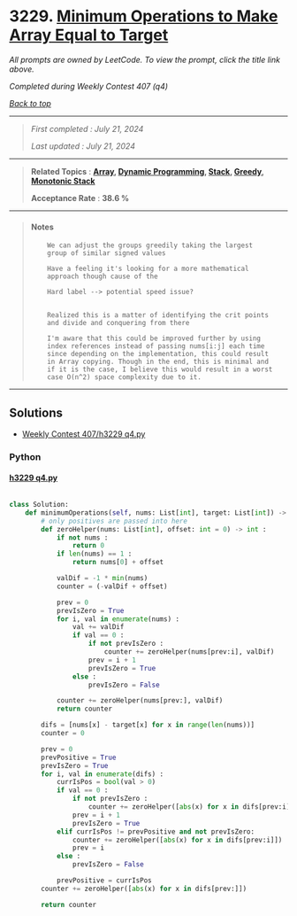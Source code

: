 # 3229. [Minimum Operations to Make Array Equal to Target](<https://leetcode.com/problems/minimum-operations-to-make-array-equal-to-target>)

*All prompts are owned by LeetCode. To view the prompt, click the title link above.*

*Completed during Weekly Contest 407 (q4)*

*[Back to top](<../README.md>)*

------

> *First completed : July 21, 2024*
>
> *Last updated : July 21, 2024*

------

> **Related Topics** : **[Array](<by_topic/Array.md>), [Dynamic Programming](<by_topic/Dynamic Programming.md>), [Stack](<by_topic/Stack.md>), [Greedy](<by_topic/Greedy.md>), [Monotonic Stack](<by_topic/Monotonic Stack.md>)**
>
> **Acceptance Rate** : **38.6 %**

------

> ####  Notes
> ```
>     We can adjust the groups greedily taking the largest 
>     group of similar signed values
>     
>     Have a feeling it's looking for a more mathematical
>     approach though cause of the 
>     
>     Hard label --> potential speed issue?
> 
> 
>     Realized this is a matter of identifying the crit points
>     and divide and conquering from there
> ```
> 
> 
> ```
>     I'm aware that this could be improved further by using 
>     index references instead of passing nums[i:j] each time 
>     since depending on the implementation, this could result 
>     in Array copying. Though in the end, this is minimal and 
>     if it is the case, I believe this would result in a worst 
>     case O(n^2) space complexity due to it.
> ```

------

## Solutions

- [Weekly Contest 407/h3229 q4.py](<../my-submissions/Weekly Contest 407/h3229 q4.py>)
### Python
#### [h3229 q4.py](<../my-submissions/Weekly Contest 407/h3229 q4.py>)
```Python

class Solution:
    def minimumOperations(self, nums: List[int], target: List[int]) -> int:
        # only positives are passed into here
        def zeroHelper(nums: List[int], offset: int = 0) -> int :
            if not nums :
                return 0
            if len(nums) == 1 :
                return nums[0] + offset

            valDif = -1 * min(nums)
            counter = (-valDif + offset)

            prev = 0
            prevIsZero = True
            for i, val in enumerate(nums) :
                val += valDif
                if val == 0 :
                    if not prevIsZero :
                        counter += zeroHelper(nums[prev:i], valDif)
                    prev = i + 1
                    prevIsZero = True
                else :
                    prevIsZero = False

            counter += zeroHelper(nums[prev:], valDif)
            return counter

        difs = [nums[x] - target[x] for x in range(len(nums))]
        counter = 0

        prev = 0
        prevPositive = True
        prevIsZero = True
        for i, val in enumerate(difs) :
            currIsPos = bool(val > 0)
            if val == 0 :
                if not prevIsZero :
                    counter += zeroHelper([abs(x) for x in difs[prev:i]])
                prev = i + 1
                prevIsZero = True
            elif currIsPos != prevPositive and not prevIsZero:
                counter += zeroHelper([abs(x) for x in difs[prev:i]])
                prev = i
            else :
                prevIsZero = False

            prevPositive = currIsPos
        counter += zeroHelper([abs(x) for x in difs[prev:]])

        return counter
```

